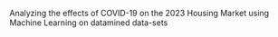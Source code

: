 Analyzing the effects of COVID-19 on the 2023 Housing Market using Machine Learning on datamined data-sets
